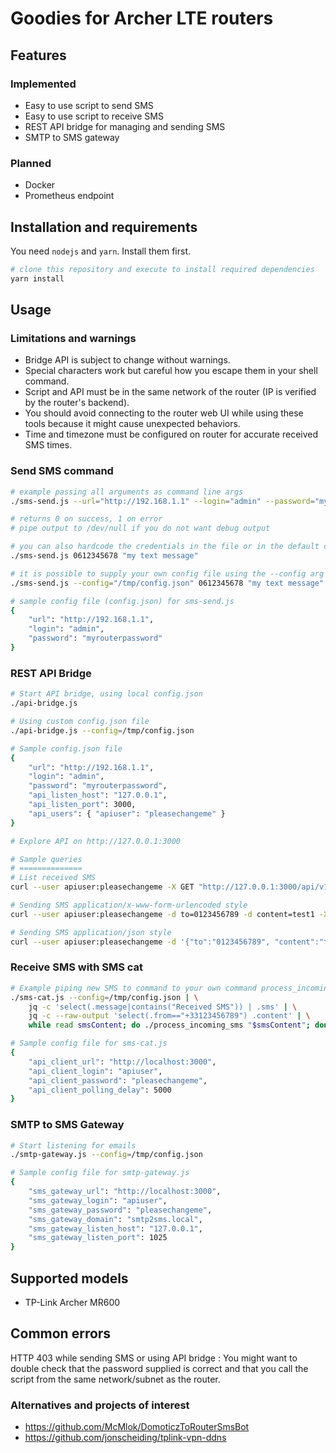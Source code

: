 # Goodies for Archer LTE routers

## Features

### Implemented

* Easy to use script to send SMS
* Easy to use script to receive SMS
* REST API bridge for managing and sending SMS
* SMTP to SMS gateway

### Planned

- Docker
- Prometheus endpoint

## Installation and requirements

You need `nodejs` and `yarn`. Install them first.

```bash
# clone this repository and execute to install required dependencies
yarn install
``` 

## Usage

### Limitations and warnings

* Bridge API is subject to change without warnings.
* Special characters work but careful how you escape them in your shell command.
* Script and API must be in the same network of the router (IP is verified by the router's backend).
* You should avoid connecting to the router web UI while using these tools because it might cause unexpected behaviors.
* Time and timezone must be configured on router for accurate received SMS times.

### Send SMS command

```bash
# example passing all arguments as command line args
./sms-send.js --url="http://192.168.1.1" --login="admin" --password="myrouterpassword" "0612345678" "my text message"

# returns 0 on success, 1 on error
# pipe output to /dev/null if you do not want debug output

# you can also hardcode the credentials in the file or in the default config file : config.json
./sms-send.js 0612345678 "my text message"

# it is possible to supply your own config file using the --config arg
./sms-send.js --config="/tmp/config.json" 0612345678 "my text message"

# sample config file (config.json) for sms-send.js
{
    "url": "http://192.168.1.1",
    "login": "admin",
    "password": "myrouterpassword"
}

```

### REST API Bridge

```bash
# Start API bridge, using local config.json
./api-bridge.js

# Using custom config.json file
./api-bridge.js --config=/tmp/config.json

# Sample config.json file
{
    "url": "http://192.168.1.1",
    "login": "admin",
    "password": "myrouterpassword",
    "api_listen_host": "127.0.0.1",
    "api_listen_port": 3000,
    "api_users": { "apiuser": "pleasechangeme" }
}

# Explore API on http://127.0.0.1:3000

# Sample queries
# ==============
# List received SMS
curl --user apiuser:pleasechangeme -X GET "http://127.0.0.1:3000/api/v1/sms/inbox" -H  "accept: application/json"

# Sending SMS application/x-www-form-urlencoded style
curl --user apiuser:pleasechangeme -d to=0123456789 -d content=test1 -X POST "http://127.0.0.1:3000/api/v1/sms/outbox" -H  "accept: application/json"

# Sending SMS application/json style
curl --user apiuser:pleasechangeme -d '{"to":"0123456789", "content":"test2"}' -H 'Content-Type: application/json' -X POST "http://127.0.0.1:3000/api/v1/sms/outbox" -H  "accept: application/json"
```

### Receive SMS with SMS cat

```bash
# Example piping new SMS to command to your own command process_incoming_sms
./sms-cat.js --config=/tmp/config.json | \
    jq -c 'select(.message|contains("Received SMS")) | .sms' | \
    jq -c --raw-output 'select(.from=="+33123456789") .content' | \
    while read smsContent; do ./process_incoming_sms "$smsContent"; done

# Sample config file for sms-cat.js
{
    "api_client_url": "http://localhost:3000",
    "api_client_login": "apiuser",
    "api_client_password": "pleasechangeme",
    "api_client_polling_delay": 5000
}
```

### SMTP to SMS Gateway

```bash
# Start listening for emails
./smtp-gateway.js --config=/tmp/config.json

# Sample config file for smtp-gateway.js
{
    "sms_gateway_url": "http://localhost:3000",
    "sms_gateway_login": "apiuser",
    "sms_gateway_password": "pleasechangeme",
    "sms_gateway_domain": "smtp2sms.local",
    "sms_gateway_listen_host": "127.0.0.1",
    "sms_gateway_listen_port": 1025
}
```

## Supported models

* TP-Link Archer MR600

## Common errors

HTTP 403 while sending SMS or using API bridge
: You might want to double check that the password supplied is correct and that you call the script from the same network/subnet as the router.

### Alternatives and projects of interest

* https://github.com/McMlok/DomoticzToRouterSmsBot
* https://github.com/jonscheiding/tplink-vpn-ddns